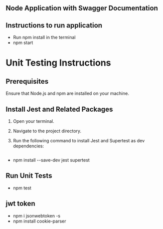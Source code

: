 ## Node Application with Swagger Documentation

## Instructions to run application
- Run npm install in the terminal
- npm start

# Unit Testing Instructions

## Prerequisites
Ensure that Node.js and npm are installed on your machine.

## Install Jest and Related Packages
1. Open your terminal.
2. Navigate to the project directory.
3. Run the following command to install Jest and Supertest as dev dependencies:

   ```bash
- npm install --save-dev jest supertest

## Run Unit Tests
- npm test

## jwt token
- npm i jsonwebtoken -s 
- npm install cookie-parser  

